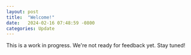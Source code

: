 ```yaml
---
layout: post
title:  "Welcome!"
date:   2024-02-16 07:48:59 -0800
categories: Update
---
```

This is a work in progress. We're not ready for feedback yet. Stay tuned!